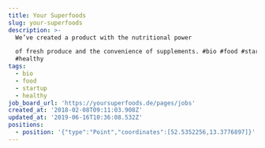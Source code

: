 ```yaml
---
title: Your Superfoods
slug: your-superfoods
description: >-
  We’ve created a product with the nutritional power

  of fresh produce and the convenience of supplements. #bio #food #startup
  #healthy
tags:
  - bio
  - food
  - startup
  - healthy
job_board_url: 'https://yoursuperfoods.de/pages/jobs'
created_at: '2018-02-08T09:11:03.908Z'
updated_at: '2019-06-16T10:36:08.532Z'
positions:
  - position: '{"type":"Point","coordinates":[52.5352256,13.3776897]}'
---
```


